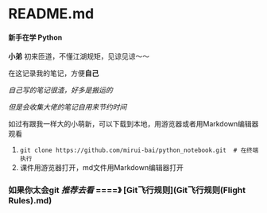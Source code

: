# README.md

#### 新手在学  **Python**

**小弟** 初来匝道，不懂江湖规矩，见谅见谅～～

在这记录我的笔记，方便**自己**

*自己写的笔记很渣，好多是搬运的* 

*但是会收集大佬的笔记自用来节约时间*

如过有跟我一样大的小萌新，可以下载到本地，用游览器或者用Markdown编辑器观看

1. `git clone https://github.com/mirui-bai/python_notebook.git  # 在终端执行`
2. 课件用游览器打开，md文件用Markdown编辑器打开



### 如果你太会git  *推荐去看*   ====》   [Git飞行规则](Git飞行规则(Flight Rules).md)
